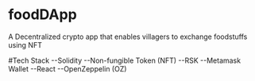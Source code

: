 # foodDApp
A Decentralized crypto app that enables villagers to exchange foodstuffs using NFT

#Tech Stack
--Solidity
--Non-fungible Token (NFT)
--RSK 
--Metamask Wallet
--React
--OpenZeppelin (OZ)
